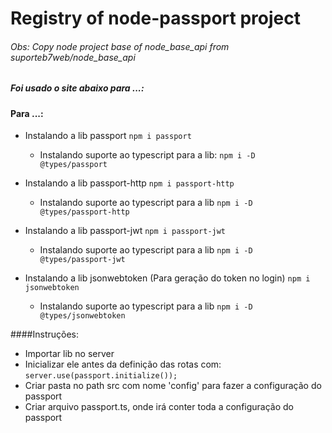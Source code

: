 # Registry of node-passport project

###### Obs: Copy node project base of node_base_api from suporteb7web/node_base_api
##### Foi usado o site abaixo para ...:

> 

####  Para ...:

  - Instalando a lib passport
    `npm i passport`

      - Instalando suporte ao typescript para a lib:
        `npm i -D @types/passport`

  - Instalando a lib passport-http
    `npm i passport-http`

      - Instalando suporte ao typescript para a lib
        `npm i -D @types/passport-http`

  - Instalando a lib passport-jwt
    `npm i passport-jwt`

      - Instalando suporte ao typescript para a lib
        `npm i -D @types/passport-jwt`

  - Instalando a lib jsonwebtoken (Para geração do token no login)
    `npm i jsonwebtoken`

      - Instalando suporte ao typescript para a lib
        `npm i -D @types/jsonwebtoken`

####Instruções:

 - Importar lib no server
 - Inicializar ele antes da definição das rotas com:
  `server.use(passport.initialize());`
 - Criar pasta no path src com nome 'config' para fazer a configuração do passport
 - Criar arquivo passport.ts, onde irá conter toda a configuração do passport 